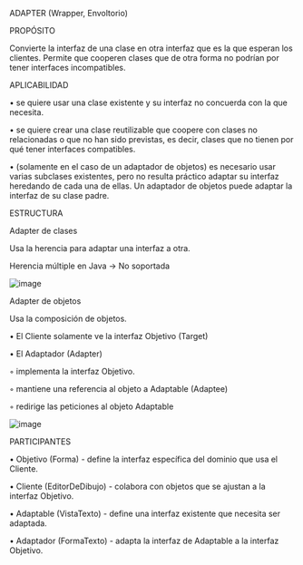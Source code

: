 ADAPTER (Wrapper, Envoltorio)

PROPÓSITO

Convierte la interfaz de una clase en otra interfaz que es la que esperan los clientes. Permite que cooperen clases que de otra forma no podrían por tener interfaces incompatibles.


APLICABILIDAD

• se quiere usar una clase existente y su interfaz no concuerda con la que necesita.

• se quiere crear una clase reutilizable que coopere con clases no relacionadas o que no han sido previstas, es decir, clases que no tienen por qué tener interfaces compatibles.

• (solamente en el caso de un adaptador de objetos) es necesario usar varias subclases existentes, pero no resulta práctico adaptar su interfaz heredando de cada una de ellas. Un adaptador de objetos puede adaptar la interfaz de su clase padre.



ESTRUCTURA

Adapter de clases

Usa la herencia para adaptar una interfaz a otra.

Herencia múltiple en Java → No soportada

![image](https://user-images.githubusercontent.com/52029674/198878191-28801754-47f4-4924-ac7d-3a43d708600f.png)

Adapter de objetos

Usa la composición de objetos.

• El Cliente solamente ve la interfaz Objetivo (Target)

• El Adaptador (Adapter)

◦ implementa la interfaz Objetivo.

◦ mantiene una referencia al objeto a Adaptable (Adaptee)

◦ redirige las peticiones al objeto Adaptable

![image](https://user-images.githubusercontent.com/52029674/198878204-bd5835b5-7c12-42da-a975-4de612380b80.png)


PARTICIPANTES

• Objetivo (Forma) - define la interfaz específica del dominio que usa el Cliente.

• Cliente (EditorDeDibujo) - colabora con objetos que se ajustan a la interfaz Objetivo.

• Adaptable (VistaTexto) - define una interfaz existente que necesita ser adaptada.

• Adaptador (FormaTexto) - adapta la interfaz de Adaptable a la interfaz Objetivo.





